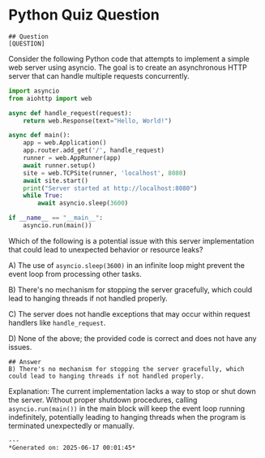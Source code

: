 # Python Quiz Question
    
    ## Question
    [QUESTION]
Consider the following Python code that attempts to implement a simple web server using asyncio. The goal is to create an asynchronous HTTP server that can handle multiple requests concurrently.

```python
import asyncio
from aiohttp import web

async def handle_request(request):
    return web.Response(text="Hello, World!")

async def main():
    app = web.Application()
    app.router.add_get('/', handle_request)
    runner = web.AppRunner(app)
    await runner.setup()
    site = web.TCPSite(runner, 'localhost', 8080)
    await site.start()
    print("Server started at http://localhost:8080")
    while True:
        await asyncio.sleep(3600)

if __name__ == "__main__":
    asyncio.run(main())
```

Which of the following is a potential issue with this server implementation that could lead to unexpected behavior or resource leaks?

A) The use of `asyncio.sleep(3600)` in an infinite loop might prevent the event loop from processing other tasks.

B) There's no mechanism for stopping the server gracefully, which could lead to hanging threads if not handled properly.

C) The server does not handle exceptions that may occur within request handlers like `handle_request`.

D) None of the above; the provided code is correct and does not have any issues.
    
    ## Answer
    B) There's no mechanism for stopping the server gracefully, which could lead to hanging threads if not handled properly.

Explanation: The current implementation lacks a way to stop or shut down the server. Without proper shutdown procedures, calling `asyncio.run(main())` in the main block will keep the event loop running indefinitely, potentially leading to hanging threads when the program is terminated unexpectedly or manually.
    
    ---
    *Generated on: 2025-06-17 00:01:45*
    
